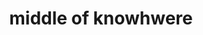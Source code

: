 ---
title: "middle of knowhwere"
id: tag.id
permalink: "/tags/middle%20of%20knowhwere"
videos: [1612]
---